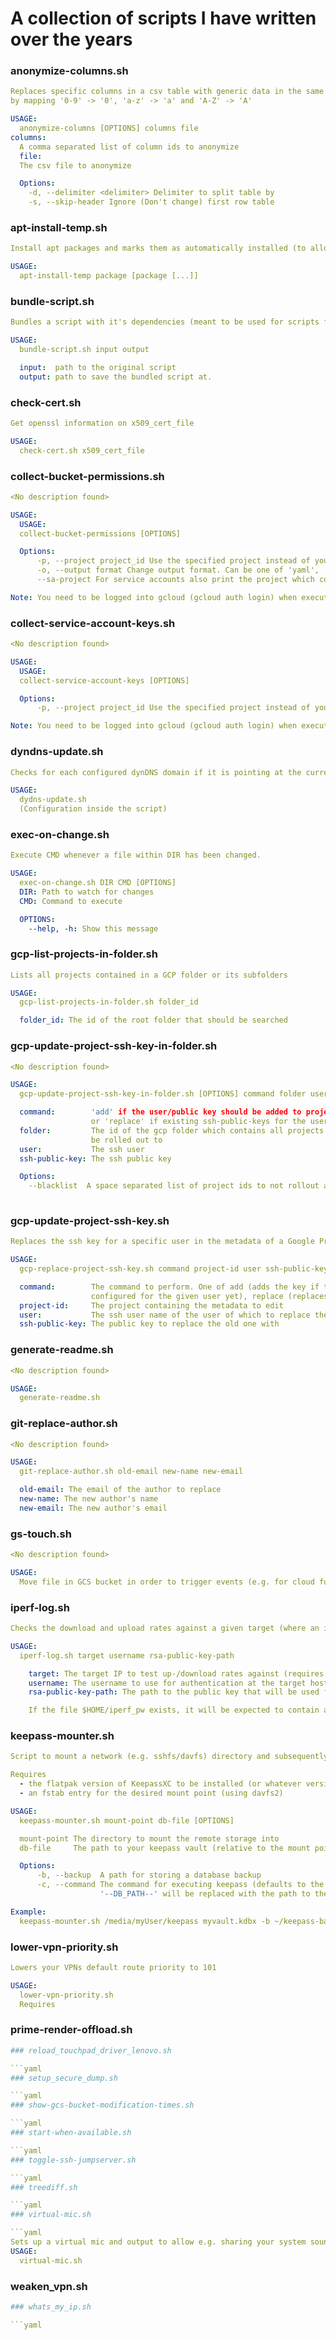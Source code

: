 # A collection of scripts I have written over the years
### anonymize-columns.sh

```yaml
Replaces specific columns in a csv table with generic data in the same format
by mapping '0-9' -> '0', 'a-z' -> 'a' and 'A-Z' -> 'A'

USAGE:
  anonymize-columns [OPTIONS] columns file
columns:
  A comma separated list of column ids to anonymize
  file:
  The csv file to anonymize

  Options:
    -d, --delimiter <delimiter> Delimiter to split table by
    -s, --skip-header Ignore (Don't change) first row table
```

### apt-install-temp.sh

```yaml
Install apt packages and marks them as automatically installed (to allow easy removal via apt autoremove)

USAGE:
  apt-install-temp package [package [...]]
```

### bundle-script.sh

```yaml
Bundles a script with it's dependencies (meant to be used for scripts from https://github.com/theCalcaholic/bash-utils)

USAGE:
  bundle-script.sh input output

  input:  path to the original script
  output: path to save the bundled script at.
```

### check-cert.sh

```yaml
Get openssl information on x509_cert_file

USAGE:
  check-cert.sh x509_cert_file
```

### collect-bucket-permissions.sh

```yaml
<No description found>

USAGE:
  USAGE:
  collect-bucket-permissions [OPTIONS]

  Options:
      -p, --project project_id Use the specified project instead of your gcloud default
      -o, --output format Change output format. Can be one of 'yaml', 'spaced', 'spaced-40', 'spaced-80' and 'spaced-120'
      --sa-project For service accounts also print the project which contains it (given the permissions)

Note: You need to be logged into gcloud (gcloud auth login) when executing this command!
```

### collect-service-account-keys.sh

```yaml
<No description found>

USAGE:
  USAGE:
  collect-service-account-keys [OPTIONS]

  Options:
      -p, --project project_id Use the specified project instead of your gcloud default

Note: You need to be logged into gcloud (gcloud auth login) when executing this command!
```

### dyndns-update.sh

```yaml
Checks for each configured dynDNS domain if it is pointing at the current ip and otherwise calls an http endpoint for updating it.

USAGE:
  dydns-update.sh
  (Configuration inside the script)
```

### exec-on-change.sh

```yaml
Execute CMD whenever a file within DIR has been changed.

USAGE:
  exec-on-change.sh DIR CMD [OPTIONS]
  DIR: Path to watch for changes
  CMD: Command to execute

  OPTIONS:
    --help, -h: Show this message
```

### gcp-list-projects-in-folder.sh

```yaml
Lists all projects contained in a GCP folder or its subfolders

USAGE:
  gcp-list-projects-in-folder.sh folder_id

  folder_id: The id of the root folder that should be searched
```

### gcp-update-project-ssh-key-in-folder.sh

```yaml
<No description found>

USAGE:
  gcp-update-project-ssh-key-in-folder.sh [OPTIONS] command folder user ssh-public-key

  command:        'add' if the user/public key should be added to projects where it doesn't exist yet
                  or 'replace' if existing ssh-public-keys for the user should be replaced
  folder:         The id of the gcp folder which contains all projects that the ssh public key should
                  be rolled out to
  user:           The ssh user
  ssh-public-key: The ssh public key

  Options:
    --blacklist  A space separated list of project ids to not rollout any ssh public keys to
  
```

### gcp-update-project-ssh-key.sh

```yaml
Replaces the ssh key for a specific user in the metadata of a Google Project

USAGE:
  gcp-replace-project-ssh-key.sh command project-id user ssh-public-key

  command:        The command to perform. One of add (adds the key if there wasn't any
                  configured for the given user yet), replace (replaces any old key of the user)
  project-id:     The project containing the metadata to edit
  user:           The ssh user name of the user of which to replace the public key
  ssh-public-key: The public key to replace the old one with
```

### generate-readme.sh

```yaml
<No description found>

USAGE:
  generate-readme.sh
```

### git-replace-author.sh

```yaml
<No description found>

USAGE:
  git-replace-author.sh old-email new-name new-email

  old-email: The email of the author to replace
  new-name: The new author's name
  new-email: The new author's email
```

### gs-touch.sh

```yaml
<No description found>

USAGE:
  Move file in GCS bucket in order to trigger events (e.g. for cloud functions)
```

### iperf-log.sh

```yaml
Checks the download and upload rates against a given target (where an iperf daemon needs to be running) and prints it in a parseable format together with the current gateway mac address (to allow filtering for networks)

USAGE:
  iperf-log.sh target username rsa-public-key-path

    target: The target IP to test up-/download rates against (requires iperf to be running on the target host)
    username: The username to use for authentication at the target host
    rsa-public-key-path: The path to the public key that will be used for encrypting the iperf credentials

    If the file $HOME/iperf_pw exists, it will be expected to contain a valid iperf password for the target host. Otherwise, the script will ask for the password interactively.
```

### keepass-mounter.sh

```yaml
Script to mount a network (e.g. sshfs/davfs) directory and subsequently start keepass with a vault in said directory

Requires 
  - the flatpak version of KeepassXC to be installed (or whatever version is passed via the -c argument)
  - an fstab entry for the desired mount point (using davfs2)

USAGE:
  keepass-mounter.sh mount-point db-file [OPTIONS]

  mount-point The directory to mount the remote storage into
  db-file     The path to your keepass vault (relative to the mount point)

  Options:
      -b, --backup  A path for storing a database backup
      -c, --command The command for executing keepass (defaults to the flatpak version of keepass).
                    '--DB_PATH--' will be replaced with the path to the password database.

Example:
  keepass-mounter.sh /media/myUser/keepass myvault.kdbx -b ~/keepass-backups
```

### lower-vpn-priority.sh

```yaml
Lowers your VPNs default route priority to 101

USAGE:
  lower-vpn-priority.sh
  Requires
```

### prime-render-offload.sh

```yaml
### reload_touchpad_driver_lenovo.sh

```yaml
### setup_secure_dump.sh

```yaml
### show-gcs-bucket-modification-times.sh

```yaml
### start-when-available.sh

```yaml
### toggle-ssh-jumpserver.sh

```yaml
### treediff.sh

```yaml
### virtual-mic.sh

```yaml
Sets up a virtual mic and output to allow e.g. sharing your system sound to a video call (using pulseaudio volume control)
USAGE:
  virtual-mic.sh
```

### weaken_vpn.sh

```yaml
### whats_my_ip.sh

```yaml
